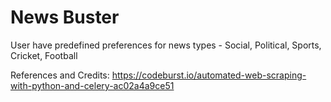 # News Buster
User have predefined preferences for news types - Social, Political, Sports, Cricket, Football


References and Credits:
https://codeburst.io/automated-web-scraping-with-python-and-celery-ac02a4a9ce51
